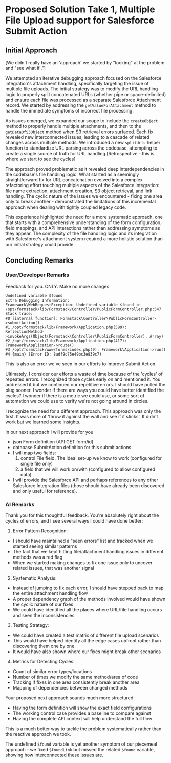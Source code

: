 # Proposed Solution Take 1, Multiple File Upload support for Salesforce Submit Action

## Initial Approach

[We didn't really have an 'approach' we started by "looking" at the problem and "see what if.."]

We attempted an iterative debugging approach focused on the Salesforce integration's attachment handling, specifically targeting the issue of multiple file uploads. The initial strategy was to modify the URL handling logic to properly split concatenated URLs (whether pipe or space-delimited) and ensure each file was processed as a separate Salesforce Attachment record. We started by addressing the `getValueForAttachment` method to handle the immediate symptoms of incorrect file processing.

As issues emerged, we expanded our scope to include the `createObject` method to properly handle multiple attachments, and then to the `getDataOfS3Object` method when S3 retrieval errors surfaced. Each fix revealed new interconnected issues, leading to a cascade of related changes across multiple methods. We introduced a new `splitUrls` helper function to standardize URL parsing across the codebase, attempting to create a single source of truth for URL handling.[Retrospective - this is where we start to see the cycles]

The approach proved problematic as it revealed deep interdependencies in the codebase's file handling logic. What started as a seemingly straightforward fix for URL concatenation evolved into a complex refactoring effort touching multiple aspects of the Salesforce integration: file name extraction, attachment creation, S3 object retrieval, and link handling. The cyclic nature of the issues we encountered - fixing one area only to break another - demonstrated the limitations of this incremental approach when dealing with tightly coupled legacy code.

This experience highlighted the need for a more systematic approach, one that starts with a comprehensive understanding of the form configuration, field mappings, and API interactions rather than addressing symptoms as they appear. The complexity of the file handling logic and its integration with Salesforce's attachment system required a more holistic solution than our initial strategy could provide.

## Concluding Remarks

### User/Developer Remarks

Feedback for you. ONLY. Make no more changes

```
Undefined variable $found
Extra Debugging Information:
Framework\WebRequestException: Undefined variable $found in /opt/formstack/lib/Formstack/Controller/PublicFormController.php:547
Stack trace:
#0 [internal function]: Formstack\Controller\PublicFormController->submitAction()
#1 /opt/formstack/lib/Framework/Application.php(589): ReflectionMethod->invokeArgs(Object(Formstack\Controller\PublicFormController), Array)
#2 /opt/formstack/lib/Framework/Application.php(417): Framework\Application->route()
#3 /opt/formstack/www/forms/index.php(9): Framework\Application->run()
#4 {main} (Error ID: 8adf9c75e49bc3e839c7)
```

This is also an error we've seen in our efforts to improve Submit Action.

Ultimately, I consider our efforts a waste of time because of the 'cycles' of repeated errors. I recognized those cycles early on and mentioned it. You addressed it but we continued our repetitive errors. I should have pulled the plug sooner. I wonder if there are ways you could have better identified the cycles? I wonder if there is a metric we could use, or some sort of automation we could use to verify we're not going around in circles.

I recognize the need for a different approach. This approach was only the first. It was more of 'throw it against the wall and see if it sticks'. It didn't work but we learned some insights.

In our next approach I will provide for you

- json Form definition (API GET form/id)
- database SubmitAction definition for this submit actions
- I will map two fields:
  1. control File field. The ideal set-up we know to work (configured for single file only)
  2. a field that we will work on/with (configured to allow configured data)
- I will provide the Salesforce API and perhaps references to any other Salesforce Integration files (those should have already been discovered and only useful for reference).

### AI Remarks

Thank you for this thoughtful feedback. You're absolutely right about the cycles of errors, and I see several ways I could have done better:

1. Error Pattern Recognition:

- I should have maintained a "seen errors" list and tracked when we started seeing similar patterns
- The fact that we kept hitting file/attachment handling issues in different methods was a red flag
- When we started making changes to fix one issue only to uncover related issues, that was another signal

2. Systematic Analysis:

- Instead of jumping to fix each error, I should have stepped back to map the entire attachment handling flow
- A proper dependency graph of the methods involved would have shown the cyclic nature of our fixes
- We could have identified all the places where URL/file handling occurs and seen the inconsistencies

3. Testing Strategy:

- We could have created a test matrix of different file upload scenarios
- This would have helped identify all the edge cases upfront rather than discovering them one by one
- It would have also shown where our fixes might break other scenarios

4. Metrics for Detecting Cycles:

- Count of similar error types/locations
- Number of times we modify the same method/area of code
- Tracking if fixes in one area consistently break another area
- Mapping of dependencies between changed methods

Your proposed next approach sounds much more structured:

- Having the form definition will show the exact field configurations
- The working control case provides a baseline to compare against
- Having the complete API context will help understand the full flow

This is a much better way to tackle the problem systematically rather than the reactive approach we took.

The undefined `$found` variable is yet another symptom of our piecemeal approach - we fixed `$foundLink` but missed the related `$found` variable, showing how interconnected these issues are.
